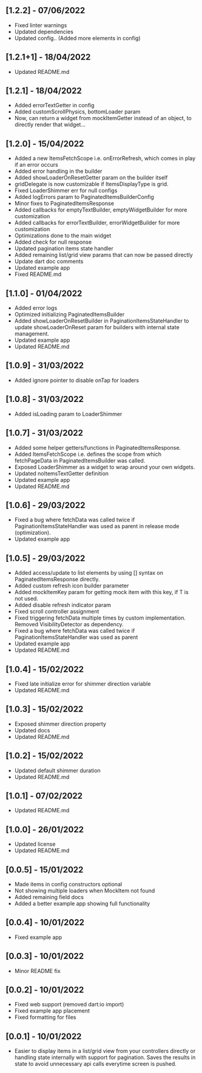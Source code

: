 ## [1.2.2] - 07/06/2022

* Fixed linter warnings
* Updated dependencies
* Updated config.. (Added more elements in config)

## [1.2.1+1] - 18/04/2022

* Updated README.md

## [1.2.1] - 18/04/2022

* Added errorTextGetter in config
* Added customScrollPhysics, bottomLoader param
* Now, can return a widget from mockItemGetter instead of an object, to directly render that widget...

## [1.2.0] - 15/04/2022

* Added a new ItemsFetchScope i.e. onErrorRefresh, which comes in play if an error occurs
* Added error handling in the builder
* Added showLoaderOnResetGetter param on the builder itself
* gridDelegate is now customizable if ItemsDisplayType is grid.
* Fixed LoaderShimmer err for null configs
* Added logErrors param to PaginatedItemsBuilderConfig
* Minor fixes to PaginatedItemsResponse
* Added callbacks for emptyTextBuilder, emptyWidgetBuilder for more customization
* Added callbacks for errorTextBuilder, errorWidgetBuilder for more customization
* Optimizations done to the main widget
* Added check for null response
* Updated pagination items state handler
* Added remaining list/grid view params that can now be passed directly
* Update dart doc comments
* Updated example app
* Fixed README.md

## [1.1.0] - 01/04/2022

* Added error logs
* Optimized initializing PaginatedItemsBuilder
* Added showLoaderOnResetBuilder in PaginationItemsStateHandler to update showLoaderOnReset param for builders with internal state management.
* Updated example app
* Updated README.md

## [1.0.9] - 31/03/2022

* Added ignore pointer to disable onTap for loaders

## [1.0.8] - 31/03/2022

* Added isLoading param to LoaderShimmer

## [1.0.7] - 31/03/2022

* Added some helper getters/functions in PaginatedItemsResponse. 
* Added ItemsFetchScope i.e. defines the scope from which fetchPageData in PaginatedItemsBuilder was called.
* Exposed LoaderShimmer as a widget to wrap around your own widgets.
* Updated noItemsTextGetter definition
* Updated example app
* Updated README.md

## [1.0.6] - 29/03/2022

* Fixed a bug where fetchData was called twice if PaginationItemsStateHandler was used as parent in release mode (optimization).
* Updated example app

## [1.0.5] - 29/03/2022

* Added access/update to list elements by using [] syntax on PaginatedItemsResponse directly.
* Added custom refresh icon builder parameter
* Added mockItemKey param for getting mock item with this key, if T is not used.
* Added disable refresh indicator param
* Fixed scroll controller assignment
* Fixed triggering fetchData multiple times by custom implementation. Removed VisibilityDetector as dependency.
* Fixed a bug where fetchData was called twice if PaginationItemsStateHandler was used as parent
* Updated example app
* Updated README.md

## [1.0.4] - 15/02/2022

* Fixed late initialize error for shimmer direction variable
* Updated README.md

## [1.0.3] - 15/02/2022

* Exposed shimmer direction property
* Updated docs
* Updated README.md

## [1.0.2] - 15/02/2022

* Updated default shimmer duration
* Updated README.md

## [1.0.1] - 07/02/2022

* Updated README.md

## [1.0.0] - 26/01/2022

* Updated license
* Updated README.md

## [0.0.5] - 15/01/2022

* Made items in config constructors optional
* Not showing multiple loaders when MockItem not found
* Added remaining field docs
* Added a better example app showing full functionality

## [0.0.4] - 10/01/2022

* Fixed example app

## [0.0.3] - 10/01/2022

* Minor README fix

## [0.0.2] - 10/01/2022

* Fixed web support (removed dart:io import)
* Fixed example app placement
* Fixed formatting for files

## [0.0.1] - 10/01/2022

* Easier to display items in a list/grid view from your controllers directly or handling state
  internally with support for pagination. Saves the results in state to avoid unnecessary api calls
  everytime screen is pushed.

